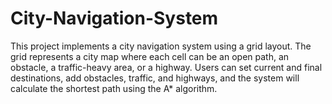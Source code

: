 # City-Navigation-System
This project implements a city navigation system using a grid layout. The grid represents a city map where each cell can be an open path, an obstacle, a traffic-heavy area, or a highway. Users can set current and final destinations, add obstacles, traffic, and highways, and the system will calculate the shortest path using the A* algorithm.
